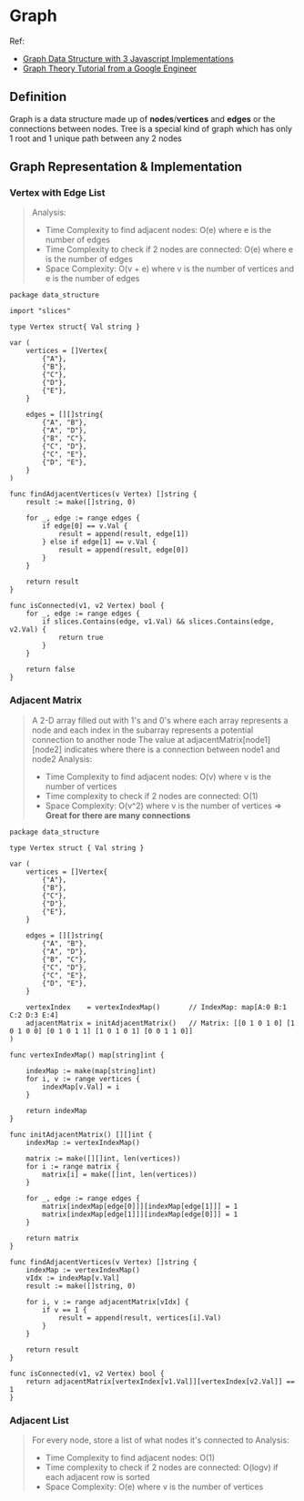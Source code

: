 # Graph
Ref:
- [Graph Data Structure with 3 Javascript Implementations](https://www.youtube.com/watch?v=e4RezPkq3UI)
- [Graph Theory Tutorial from a Google Engineer](https://www.youtube.com/watch?v=09_LlHjoEiY)

## Definition
Graph is a data structure made up of **nodes**/**vertices** and **edges** or the connections between nodes.
Tree is a special kind of graph which has only 1 root and 1 unique path between any 2 nodes

## Graph Representation & Implementation
### Vertex with Edge List
> Analysis:
> - Time Complexity to find adjacent nodes: O(e) where e is the number of edges
> - Time Complexity to check if 2 nodes are connected: O(e) where e is the number of edges
> - Space Complexity: O(v + e) where v is the number of vertices and e is the number of edges

```Golang
package data_structure

import "slices"

type Vertex struct{ Val string }

var (
	vertices = []Vertex{
		{"A"},
		{"B"},
		{"C"},
		{"D"},
		{"E"},
	}

	edges = [][]string{
		{"A", "B"},
		{"A", "D"},
		{"B", "C"},
		{"C", "D"},
		{"C", "E"},
		{"D", "E"},
	}
)

func findAdjacentVertices(v Vertex) []string {
	result := make([]string, 0)

	for _, edge := range edges {
		if edge[0] == v.Val {
			result = append(result, edge[1])
		} else if edge[1] == v.Val {
			result = append(result, edge[0])
		}
	}

	return result
}

func isConnected(v1, v2 Vertex) bool {
	for _, edge := range edges {
		if slices.Contains(edge, v1.Val) && slices.Contains(edge, v2.Val) {
			return true
        }
	}

	return false
}
```

### Adjacent Matrix
> A 2-D array filled out with 1's and 0's where each array represents a node and each index in the subarray represents a potential connection to another node
> The value at adjacentMatrix[node1][node2] indicates where there is a connection between node1 and node2
> Analysis:
> - Time Complexity to find adjacent nodes: O(v) where v is the number of vertices
> - Time complexity to check if 2 nodes are connected: O(1)
> - Space Complexity: O(v^2) where v is the number of vertices
=> **Great for there are many connections**
```Golang
package data_structure

type Vertex struct { Val string }

var (
	vertices = []Vertex{
		{"A"},
		{"B"},
		{"C"},
		{"D"},
		{"E"},
	}

	edges = [][]string{
		{"A", "B"},
		{"A", "D"},
		{"B", "C"},
		{"C", "D"},
		{"C", "E"},
		{"D", "E"},
	}

	vertexIndex    = vertexIndexMap()       // IndexMap: map[A:0 B:1 C:2 D:3 E:4]
	adjacentMatrix = initAdjacentMatrix()	// Matrix: [[0 1 0 1 0] [1 0 1 0 0] [0 1 0 1 1] [1 0 1 0 1] [0 0 1 1 0]]
)

func vertexIndexMap() map[string]int {

	indexMap := make(map[string]int)
	for i, v := range vertices {
		indexMap[v.Val] = i
	}
	
	return indexMap
}

func initAdjacentMatrix() [][]int {
	indexMap := vertexIndexMap()

	matrix := make([][]int, len(vertices))
	for i := range matrix {
		matrix[i] = make([]int, len(vertices))
	}

	for _, edge := range edges {
		matrix[indexMap[edge[0]]][indexMap[edge[1]]] = 1
		matrix[indexMap[edge[1]]][indexMap[edge[0]]] = 1
	}
	
	return matrix
}

func findAdjacentVertices(v Vertex) []string {
	indexMap := vertexIndexMap()
	vIdx := indexMap[v.Val]
	result := make([]string, 0)

	for i, v := range adjacentMatrix[vIdx] {
		if v == 1 {
			result = append(result, vertices[i].Val)
		}
	}

	return result
}

func isConnected(v1, v2 Vertex) bool {
    return adjacentMatrix[vertexIndex[v1.Val]][vertexIndex[v2.Val]] == 1
}
```

### Adjacent List
> For every node, store a list of what nodes it's connected to
> Analysis:
> - Time Complexity to find adjacent nodes: O(1)
> - Time complexity to check if 2 nodes are connected: O(logv) if each adjacent row is sorted
> - Space Complexity: O(e) where v is the number of vertices